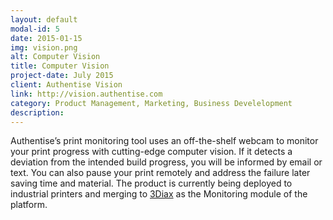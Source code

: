 ```yaml
---
layout: default
modal-id: 5
date: 2015-01-15
img: vision.png
alt: Computer Vision
title: Computer Vision
project-date: July 2015
client: Authentise Vision
link: http://vision.authentise.com
category: Product Management, Marketing, Business Develelopment
description: 
---
```

Authentise’s print monitoring tool uses an off-the-shelf webcam to monitor your print progress with cutting-edge computer vision. If it detects a deviation from the intended build progress, you will be informed by email or text. You can also pause your print remotely and address the failure later saving time and material. The product is currently being deployed to industrial printers and merging to [3Diax](http://3diax.com) as the Monitoring module of the platform.

<div class="youtube" id="HFIzTGGnaLg"></div>
